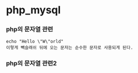 # php_mysql

### php의 문자열 관련

    echo "Hello \"W\"orld"
    이렇게 빽슬래쉬 뒤에 오는 문자는 순수한 문자로 사용되게 된다.
    
    
### php의 문자열 관련2
